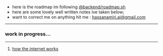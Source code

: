 - here is the roadmap im following [@backend/roadmap.sh](https://roadmap.sh/backend)
- here are some lovely well written notes ive taken below;
- want to correct me on anything hit me : hassanamiri.ai@gmail.com

---

### work in progress...

---

1.  [how the internet works](/note/internet.md)
